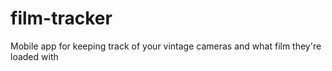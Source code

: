 # film-tracker
Mobile app for keeping track of your vintage cameras and what film they're loaded with
